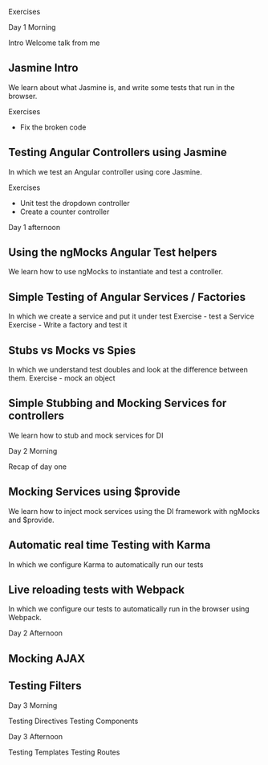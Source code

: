 Exercises

Day 1 Morning

Intro
Welcome talk from me

## Jasmine Intro
We learn about what Jasmine is, and write some tests that run in the browser.

Exercises
* Fix the broken code

## Testing Angular Controllers using Jasmine
In which we test an Angular controller using core Jasmine.

Exercises
* Unit test the dropdown controller
* Create a counter controller



Day 1 afternoon

## Using the ngMocks Angular Test helpers
We learn how to use ngMocks to instantiate and test a controller.


## Simple Testing of Angular Services / Factories
In which we create a service and put it under test
Exercise - test a Service
Exercise - Write a factory and test it


## Stubs vs Mocks vs Spies
In which we understand test doubles and look at the difference between them.
Exercise - mock an object

## Simple Stubbing and Mocking Services for controllers
We learn how to stub and mock services for DI



Day 2 Morning

Recap of day one


## Mocking Services using $provide
We learn how to inject mock services using the DI framework with ngMocks and $provide.


## Automatic real time Testing with Karma
In which we configure Karma to automatically run our tests

## Live reloading tests with Webpack
In which we configure our tests to automatically run in the browser using Webpack.


Day 2 Afternoon

## Mocking AJAX

## Testing Filters

Day 3 Morning

Testing Directives
Testing Components

Day 3 Afternoon

Testing Templates
Testing Routes
